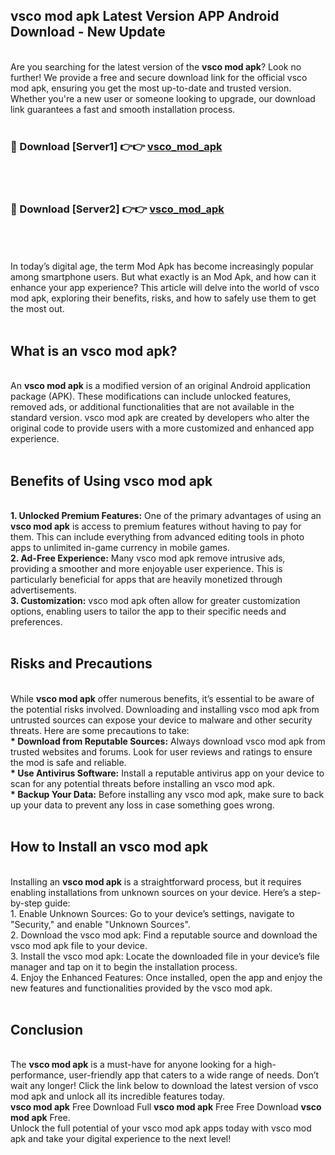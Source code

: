## vsco mod apk Latest Version APP Android Download - New Update
<br>
Are you searching for the latest version of the <strong>vsco mod apk</strong>? Look no further! We provide a free and secure download link for the official vsco mod apk, ensuring you get the most up-to-date and trusted version. Whether you're a new user or someone looking to upgrade, our download link guarantees a fast and smooth installation process.
<br>
<br>
<h3>🔴 Download [Server1] 👉👉 <a href="https://modyolo.store/vsco+mod+apk">vsco_mod_apk</a></h3><br>
<br>
<h3>🔴 Download [Server2] 👉👉 <a href="https://modyolo.store/vsco+mod+apk">vsco_mod_apk</a></h3><br>
<br>
<br>
In today’s digital age, the term Mod Apk has become increasingly popular among smartphone users. But what exactly is an Mod Apk, and how can it enhance your app experience? This article will delve into the world of vsco mod apk, exploring their benefits, risks, and how to safely use them to get the most out.
<br>
<br>
<h2>What is an vsco mod apk?</h2>
<br>
An <strong>vsco mod apk</strong> is a modified version of an original Android application package (APK). These modifications can include unlocked features, removed ads, or additional functionalities that are not available in the standard version. vsco mod apk are created by developers who alter the original code to provide users with a more customized and enhanced app experience.
<br>
<br>
<h2>Benefits of Using vsco mod apk</h2>
<br>
<strong> 1. Unlocked Premium Features:</strong> One of the primary advantages of using an <strong>vsco mod apk</strong> is access to premium features without having to pay for them. This can include everything from advanced editing tools in photo apps to unlimited in-game currency in mobile games.
<br>
<strong> 2. Ad-Free Experience:</strong> Many vsco mod apk remove intrusive ads, providing a smoother and more enjoyable user experience. This is particularly beneficial for apps that are heavily monetized through advertisements.
<br>
<strong> 3. Customization:</strong> vsco mod apk often allow for greater customization options, enabling users to tailor the app to their specific needs and preferences.
<br>
<br>
<h2>Risks and Precautions</h2>
<br>
While <strong>vsco mod apk</strong> offer numerous benefits, it’s essential to be aware of the potential risks involved. Downloading and installing vsco mod apk from untrusted sources can expose your device to malware and other security threats. Here are some precautions to take:
<br>
<strong> * Download from Reputable Sources:</strong> Always download vsco mod apk from trusted websites and forums. Look for user reviews and ratings to ensure the mod is safe and reliable.
<br>
<strong> * Use Antivirus Software:</strong> Install a reputable antivirus app on your device to scan for any potential threats before installing an vsco mod apk.
<br>
<strong> * Backup Your Data:</strong> Before installing any vsco mod apk, make sure to back up your data to prevent any loss in case something goes wrong.
<br>
<br>
<h2>How to Install an vsco mod apk</h2>
<br>
Installing an <strong>vsco mod apk</strong> is a straightforward process, but it requires enabling installations from unknown sources on your device. Here’s a step-by-step guide:
<br>
 1. Enable Unknown Sources: Go to your device’s settings, navigate to "Security," and enable "Unknown Sources".
<br>
 2. Download the vsco mod apk: Find a reputable source and download the vsco mod apk file to your device.
<br>
 3. Install the vsco mod apk: Locate the downloaded file in your device’s file manager and tap on it to begin the installation process.
<br>
 4. Enjoy the Enhanced Features: Once installed, open the app and enjoy the new features and functionalities provided by the vsco mod apk.
<br>
<br>
<h2><strong>Conclusion</strong></h2>
<br>
The <strong>vsco mod apk</strong> is a must-have for anyone looking for a high-performance, user-friendly app that caters to a wide range of needs. Don’t wait any longer! Click the link below to download the latest version of vsco mod apk and unlock all its incredible features today.
<br>
<strong>vsco mod apk</strong> Free Download Full <strong>vsco mod apk</strong> Free Free Download <strong>vsco mod apk</strong> Free.
<br>
Unlock the full potential of your vsco mod apk apps today with vsco mod apk and take your digital experience to the next level!